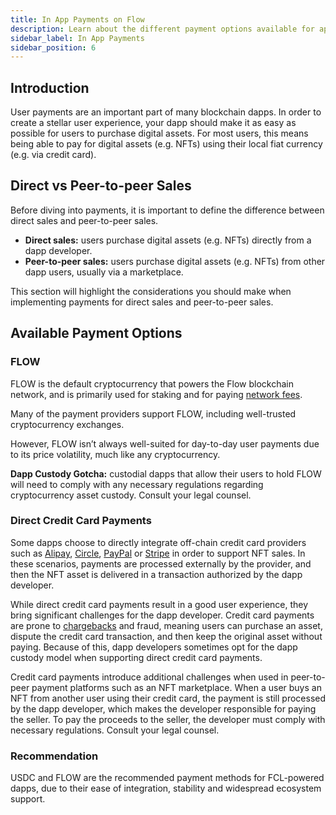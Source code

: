 ```yaml
---
title: In App Payments on Flow
description: Learn about the different payment options available for applications on Flow.
sidebar_label: In App Payments
sidebar_position: 6
---
```


## Introduction

User payments are an important part of many blockchain dapps. In order to create a stellar user experience, your dapp should make it as easy as possible for users to purchase digital assets. For most users, this means being able to pay for digital assets (e.g. NFTs) using their local fiat currency (e.g. via credit card).

## Direct vs Peer-to-peer Sales

Before diving into payments, it is important to define the difference between direct sales and peer-to-peer sales.

* **Direct sales:** users purchase digital assets (e.g. NFTs) directly from a dapp developer.
* **Peer-to-peer sales:** users purchase digital assets (e.g. NFTs) from other dapp users, usually via a marketplace.

This section will highlight the considerations you should make when implementing payments for direct sales and peer-to-peer sales.

## Available Payment Options

### FLOW

FLOW is the default cryptocurrency that powers the Flow blockchain network, and is primarily used for staking and for paying [network fees](../../concepts/fees.md#fees).

Many of the payment providers support FLOW, including well-trusted cryptocurrency exchanges.

However, FLOW isn’t always well-suited for day-to-day user payments due to its price volatility, much like any cryptocurrency.

<Callout type="warning">

**Dapp Custody Gotcha:**  custodial dapps that allow their users to hold FLOW will need to comply with any necessary regulations regarding cryptocurrency asset custody. Consult your legal counsel.

</Callout>

### Direct Credit Card Payments

Some dapps choose to directly integrate off-chain credit card providers such as [Alipay](https://en.wikipedia.org/wiki/Alipay), [Circle](https://en.wikipedia.org/wiki/Circle_(company)), [PayPal](https://en.wikipedia.org/wiki/PayPal) or [Stripe](https://en.wikipedia.org/wiki/Stripe_(company)) in order to support NFT sales. In these scenarios, payments are processed externally by the provider, and then the NFT asset is delivered in a transaction authorized by the dapp developer.

While direct credit card payments result in a good user experience, they bring significant challenges for the dapp developer. Credit card payments are prone to [chargebacks](https://en.wikipedia.org/wiki/Chargeback) and fraud, meaning users can purchase an asset, dispute the credit card transaction, and then keep the original asset without paying. Because of this, dapp developers sometimes opt for the dapp custody model when supporting direct credit card payments.

Credit card payments introduce additional challenges when used in peer-to-peer payment platforms such as an NFT marketplace. When a user buys an NFT from another user using their credit card, the payment is still processed by the dapp developer, which makes the developer responsible for paying the seller. To pay the proceeds to the seller, the developer must comply with necessary regulations. Consult your legal counsel.

### Recommendation

USDC and FLOW are the recommended payment methods for FCL-powered dapps, due to their ease of integration, stability and widespread ecosystem support.
